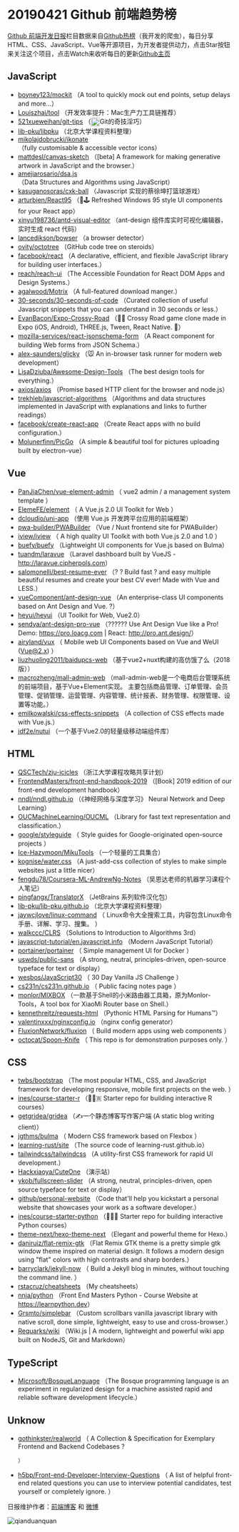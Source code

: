 # 20190421 Github 前端趋势榜

[Github 前端开发日报](http://caibaojian.com/c/news)栏目数据来自[Github热榜](http://news.caibaojian.com/)（我开发的爬虫），每日分享HTML、CSS、JavaScript、Vue等开源项目，为开发者提供动力，点击Star按钮来关注这个项目，点击Watch来收听每日的更新[Github主页](https://github.com/kujian/githubTrending)
## JavaScript

* [boyney123/mockit](https://github.com/boyney123/mockit) （A tool to quickly mock out end points, setup delays and more...）
* [Louiszhai/tool](https://github.com/Louiszhai/tool) （开发效率提升：Mac生产力工具链推荐）
* [521xueweihan/git-tips](https://github.com/521xueweihan/git-tips) （<img class="emoji" title=":trollface:" alt=":trollface:" src="https://github.githubassets.com/images/icons/emoji/trollface.png" height="20" width="20" align="absmiddle">Git的奇技淫巧）
* [lib-pku/libpku](https://github.com/lib-pku/libpku) （北京大学课程资料整理）
* [mikolajdobrucki/ikonate](https://github.com/mikolajdobrucki/ikonate) （fully customisable &amp; accessible vector icons）
* [mattdesl/canvas-sketch](https://github.com/mattdesl/canvas-sketch) （[beta] A framework for making generative artwork in JavaScript and the browser.）
* [amejiarosario/dsa.js](https://github.com/amejiarosario/dsa.js) （Data Structures and Algorithms using JavaScript）
* [kasuganosoras/cxk-ball](https://github.com/kasuganosoras/cxk-ball) （Javascript 实现的蔡徐坤打篮球游戏）
* [arturbien/React95](https://github.com/arturbien/React95) （&#x1f308;&#x1f579; Refreshed Windows 95 style UI components for your React app）
* [xinyu198736/antd-visual-editor](https://github.com/xinyu198736/antd-visual-editor) （ant-design 组件库实时可视化编辑器，实时生成 react 代码）
* [lancedikson/bowser](https://github.com/lancedikson/bowser) （a browser detector）
* [ovity/octotree](https://github.com/ovity/octotree) （GitHub code tree on steroids）
* [facebook/react](https://github.com/facebook/react) （A declarative, efficient, and flexible JavaScript library for building user interfaces.）
* [reach/reach-ui](https://github.com/reach/reach-ui) （The Accessible Foundation for React DOM Apps and Design Systems.）
* [agalwood/Motrix](https://github.com/agalwood/Motrix) （A full-featured download manger.）
* [30-seconds/30-seconds-of-code](https://github.com/30-seconds/30-seconds-of-code) （Curated collection of useful Javascript snippets that you can understand in 30 seconds or less.）
* [EvanBacon/Expo-Crossy-Road](https://github.com/EvanBacon/Expo-Crossy-Road) （&#x1f425;&#x1f699; Crossy Road game clone made in Expo (iOS, Android), THREE.js, Tween, React Native. &#x1f414;）
* [mozilla-services/react-jsonschema-form](https://github.com/mozilla-services/react-jsonschema-form) （A React component for building Web forms from JSON Schema.）
* [alex-saunders/glicky](https://github.com/alex-saunders/glicky) （&#x1f42d; An in-browser task runner for modern web development）
* [LisaDziuba/Awesome-Design-Tools](https://github.com/LisaDziuba/Awesome-Design-Tools) （The best design tools for everything.）
* [axios/axios](https://github.com/axios/axios) （Promise based HTTP client for the browser and node.js）
* [trekhleb/javascript-algorithms](https://github.com/trekhleb/javascript-algorithms) （Algorithms and data structures implemented in JavaScript with explanations and links to further readings）
* [facebook/create-react-app](https://github.com/facebook/create-react-app) （Create React apps with no build configuration.）
* [Molunerfinn/PicGo](https://github.com/Molunerfinn/PicGo) （A simple &amp; beautiful tool for pictures uploading built by electron-vue）

## Vue

* [PanJiaChen/vue-element-admin](https://github.com/PanJiaChen/vue-element-admin) （
        vue2 admin / a management system template
      ）
* [ElemeFE/element](https://github.com/ElemeFE/element) （
        A Vue.js 2.0 UI Toolkit for Web
      ）
* [dcloudio/uni-app](https://github.com/dcloudio/uni-app) （使用 Vue.js 开发跨平台应用的前端框架）
* [pwa-builder/PWABuilder](https://github.com/pwa-builder/PWABuilder) （Vue / Nuxt frontend site for PWABuilder）
* [iview/iview](https://github.com/iview/iview) （
        A high quality UI Toolkit with both Vue.js 2.0 and 1.0
      ）
* [buefy/buefy](https://github.com/buefy/buefy) （Lightweight UI components for Vue.js based on Bulma）
* [tuandm/laravue](https://github.com/tuandm/laravue) （Laravel dashboard built by VueJS - <a href="http://laravue.cipherpols.com" rel="nofollow">http://laravue.cipherpols.com</a>）
* [salomonelli/best-resume-ever](https://github.com/salomonelli/best-resume-ever) （? ? Build fast ? and easy multiple beautiful resumes and create your best CV ever! Made with Vue and LESS.）
* [vueComponent/ant-design-vue](https://github.com/vueComponent/ant-design-vue) （An enterprise-class UI components based on Ant Design and Vue. ?）
* [heyui/heyui](https://github.com/heyui/heyui) （UI Toolkit for Web, Vue2.0）
* [sendya/ant-design-pro-vue](https://github.com/sendya/ant-design-pro-vue) （??‍???‍? Use Ant Design Vue like a Pro! Demo: <a href="https://pro.loacg.com" rel="nofollow">https://pro.loacg.com</a> | React: <a href="http://pro.ant.design/" rel="nofollow">http://pro.ant.design/</a>）
* [airyland/vux](https://github.com/airyland/vux) （
        Mobile web UI Components based on Vue and WeUI (Vue@2.x)
      ）
* [liuzhuoling2011/baidupcs-web](https://github.com/liuzhuoling2011/baidupcs-web) （基于vue2+nuxt构建的高仿饿了么（2018版））
* [macrozheng/mall-admin-web](https://github.com/macrozheng/mall-admin-web) （mall-admin-web是一个电商后台管理系统的前端项目，基于Vue+Element实现。 主要包括商品管理、订单管理、会员管理、促销管理、运营管理、内容管理、统计报表、财务管理、权限管理、设置等功能。）
* [emilkowalski/css-effects-snippets](https://github.com/emilkowalski/css-effects-snippets) （A collection of CSS effects made with Vue.js.）
* [jdf2e/nutui](https://github.com/jdf2e/nutui) （一个基于Vue2.0的轻量级移动端组件库）

## HTML

* [QSCTech/zju-icicles](https://github.com/QSCTech/zju-icicles) （浙江大学课程攻略共享计划）
* [FrontendMasters/front-end-handbook-2019](https://github.com/FrontendMasters/front-end-handbook-2019) （[Book] 2019 edition of our front-end development handbook）
* [nndl/nndl.github.io](https://github.com/nndl/nndl.github.io) （《神经网络与深度学习》 Neural Network and Deep Learning）
* [OUCMachineLearning/OUCML](https://github.com/OUCMachineLearning/OUCML) （Library for fast text representation and classification.）
* [google/styleguide](https://github.com/google/styleguide) （
        Style guides for Google-originated open-source projects
      ）
* [Ice-Hazymoon/MikuTools](https://github.com/Ice-Hazymoon/MikuTools) （一个轻量的工具集合）
* [kognise/water.css](https://github.com/kognise/water.css) （A just-add-css collection of styles to make simple websites just a little nicer）
* [fengdu78/Coursera-ML-AndrewNg-Notes](https://github.com/fengdu78/Coursera-ML-AndrewNg-Notes) （吴恩达老师的机器学习课程个人笔记）
* [pingfangx/TranslatorX](https://github.com/pingfangx/TranslatorX) （JetBrains 系列软件汉化包）
* [lib-pku/lib-pku.github.io](https://github.com/lib-pku/lib-pku.github.io) （北京大学课程资料整理）
* [jaywcjlove/linux-command](https://github.com/jaywcjlove/linux-command) （
        Linux命令大全搜索工具，内容包含Linux命令手册、详解、学习、搜集。
      ）
* [walkccc/CLRS](https://github.com/walkccc/CLRS) （Solutions to Introduction to Algorithms 3rd）
* [javascript-tutorial/en.javascript.info](https://github.com/javascript-tutorial/en.javascript.info) （Modern JavaScript Tutorial）
* [portainer/portainer](https://github.com/portainer/portainer) （
        Simple management UI for Docker
      ）
* [uswds/public-sans](https://github.com/uswds/public-sans) （A strong, neutral, principles-driven, open-source typeface for text or display）
* [wesbos/JavaScript30](https://github.com/wesbos/JavaScript30) （
        30 Day Vanilla JS Challenge
      ）
* [cs231n/cs231n.github.io](https://github.com/cs231n/cs231n.github.io) （
        Public facing notes page
      ）
* [monlor/MIXBOX](https://github.com/monlor/MIXBOX) （一款基于Shell的小米路由器工具箱，原为Monlor-Tools，A tool box for XiaoMi Router base on Shell.）
* [kennethreitz/requests-html](https://github.com/kennethreitz/requests-html) （Pythonic HTML Parsing for Humans™）
* [valentinxxx/nginxconfig.io](https://github.com/valentinxxx/nginxconfig.io) （nginx config generator）
* [FluxionNetwork/fluxion](https://github.com/FluxionNetwork/fluxion) （
        Build modern apps using web components
      ）
* [octocat/Spoon-Knife](https://github.com/octocat/Spoon-Knife) （
        This repo is for demonstration purposes only.
      ）

## CSS

* [twbs/bootstrap](https://github.com/twbs/bootstrap) （The most popular HTML, CSS, and JavaScript framework for developing responsive, mobile first projects on the web.
      ）
* [ines/course-starter-r](https://github.com/ines/course-starter-r) （&#x1f469;‍&#x1f3eb;&#x1f1f7; Starter repo for building interactive R courses）
* [getgridea/gridea](https://github.com/getgridea/gridea) （✍️一个静态博客写作客户端 (A static blog writing client)）
* [jgthms/bulma](https://github.com/jgthms/bulma) （
        Modern CSS framework based on Flexbox
      ）
* [learning-rust/site](https://github.com/learning-rust/site) （The source code of learning-rust.github.io）
* [tailwindcss/tailwindcss](https://github.com/tailwindcss/tailwindcss) （A utility-first CSS framework for rapid UI development.）
* [Hackxiaoya/CuteOne](https://github.com/Hackxiaoya/CuteOne) （演示站）
* [ykob/fullscreen-slider](https://github.com/ykob/fullscreen-slider) （A strong, neutral, principles-driven, open source typeface for text or display）
* [github/personal-website](https://github.com/github/personal-website) （Code that'll help you kickstart a personal website that showcases your work as a software developer.）
* [ines/course-starter-python](https://github.com/ines/course-starter-python) （&#x1f469;‍&#x1f3eb;&#x1f40d; Starter repo for building interactive Python courses）
* [theme-next/hexo-theme-next](https://github.com/theme-next/hexo-theme-next) （Elegant and powerful theme for Hexo.）
* [daniruiz/flat-remix-gtk](https://github.com/daniruiz/flat-remix-gtk) （Flat Remix GTK theme is a pretty simple gtk window theme inspired on material design. It follows a modern design using "flat" colors with high contrasts and sharp borders.）
* [barryclark/jekyll-now](https://github.com/barryclark/jekyll-now) （
        Build a Jekyll blog in minutes, without touching the command line.
      ）
* [rstacruz/cheatsheets](https://github.com/rstacruz/cheatsheets) （My cheatsheets）
* [nnja/python](https://github.com/nnja/python) （Front End Masters Python - Course Website at <a href="https://learnpython.dev" rel="nofollow">https://learnpython.dev</a>）
* [Grsmto/simplebar](https://github.com/Grsmto/simplebar) （Custom scrollbars vanilla javascript library with native scroll, done simple, lightweight, easy to use and cross-browser.）
* [Requarks/wiki](https://github.com/Requarks/wiki) （Wiki.js | A modern, lightweight and powerful wiki app built on NodeJS, Git and Markdown）

## TypeScript

* [Microsoft/BosqueLanguage](https://github.com/Microsoft/BosqueLanguage) （The Bosque programming language is an experiment in regularized design for a machine assisted rapid and reliable software development lifecycle.）

## Unknow

* [gothinkster/realworld](https://github.com/gothinkster/realworld) （
        A Collection &amp; Specification for Exemplary Frontend and Backend Codebases ?

      ）
* [h5bp/Front-end-Developer-Interview-Questions](https://github.com/h5bp/Front-end-Developer-Interview-Questions) （
        A list of helpful front-end related questions you can use to interview potential candidates, test yourself or completely ignore.
      ）


日报维护作者：[前端博客](http://caibaojian.com/) 和 [微博](http://caibaojian.com/go/weibo)

![qianduanquan](https://user-images.githubusercontent.com/3055447/38468989-651132ac-3b80-11e8-8e6b-15122322a9d7.png)